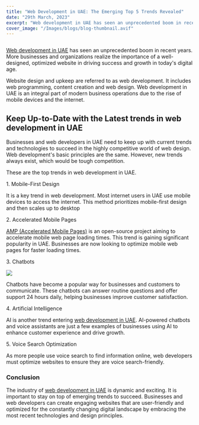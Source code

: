 ```yaml
---
title: "Web Development in UAE: The Emerging Top 5 Trends Revealed"
date: "29th March, 2023"
excerpt: "Web development in UAE has seen an unprecedented boom in recent years. More businesses and organizations realize the importance of a well-designed, optimized website in driving success and growth in today's digital age."
cover_image: "/Images/blogs/blog-thumbnail.avif"
---
```


![]()

[Web development in UAE](https://aqcreative.ae/servicesinteractive.html) has seen an unprecedented boom in recent years. More businesses and organizations realize the importance of a well-designed, optimized website in driving success and growth in today's digital age.

Website design and upkeep are referred to as web development. It includes web programming, content creation and web design. Web development in UAE is an integral part of modern business operations due to the rise of mobile devices and the internet.

## Keep Up-to-Date with the Latest trends in web development in UAE

Businesses and web developers in UAE need to keep up with current trends and technologies to succeed in the highly competitive world of web design. Web development's basic principles are the same. However, new trends always exist, which would be tough competition.

These are the top trends in web development in UAE.

1\. Mobile-First Design

It is a key trend in web development. Most internet users in UAE use mobile devices to access the internet. This method prioritizes mobile-first design and then scales up to desktop

2\. Accelerated Mobile Pages

[AMP (Accelerated Mobile Pages)](https://en.wikipedia.org/wiki/Accelerated_Mobile_Pages) is an open-source project aiming to accelerate mobile web page loading times. This trend is gaining significant popularity in UAE. Businesses are now looking to optimize mobile web pages for faster loading times.

3\. Chatbots

![](https://aqcreative.ae/images/blogs/benefits-of-web-dev-2.jpg)

Chatbots have become a popular way for businesses and customers to communicate. These chatbots can answer routine questions and offer support 24 hours daily, helping businesses improve customer satisfaction.

4\. Artificial Intelligence

AI is another trend entering [web development in UAE](https://aqcreative.ae/servicesinteractive.html). AI-powered chatbots and voice assistants are just a few examples of businesses using AI to enhance customer experience and drive growth.

5\. Voice Search Optimization

As more people use voice search to find information online, web developers must optimize websites to ensure they are voice search-friendly.

### Conclusion

The industry of [web development in UAE](https://aqcreative.ae/servicesinteractive.html) is dynamic and exciting. It is important to stay on top of emerging trends to succeed. Businesses and web developers can create engaging websites that are user-friendly and optimized for the constantly changing digital landscape by embracing the most recent technologies and design principles.
